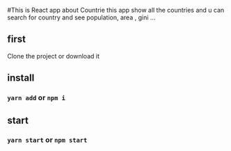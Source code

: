 #This is React app about Countrie 
this app show all the countries and u can search for country  and see population, area , gini ...



## first 
Clone the project or download it 

## install
### `yarn add` or `npm i `
## start
### `yarn start` or `npm start `




